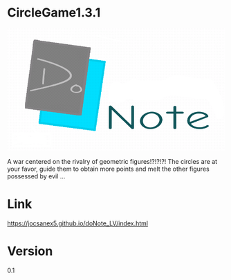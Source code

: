 # CircleGame1.3.1

![A](https://raw.githubusercontent.com/jocsanex5/doNote_LV/master/recursos/logo.png)

A war centered on the rivalry of geometric figures!?!?!?!
The circles are at your favor, guide them to obtain more 
points and melt the other figures possessed by evil ...

# Link

https://jocsanex5.github.io/doNote_LV/index.html

# Version
0.1
